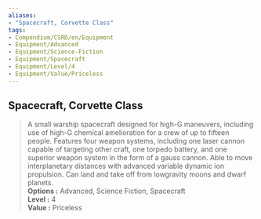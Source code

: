 ```yaml
---
aliases:
- "Spacecraft, Corvette Class"
tags:
- Compendium/CSRD/en/Equipment
- Equipment/Advanced
- Equipment/Science-Fiction
- Equipment/Spacecraft
- Equipment/Level/4
- Equipment/Value/Priceless
---
```


  
## Spacecraft, Corvette Class  
  
>A small warship spacecraft designed for high-G maneuvers, including use of high-G chemical amelioration for a crew of up to fifteen people. Features four weapon systems, including one laser cannon capable of targeting other craft, one torpedo battery, and one superior weapon system in the form of a gauss cannon. Able to move interplanetary distances with advanced variable dynamic ion propulsion. Can land and take off from lowgravity moons and dwarf planets.  
> **Options :** Advanced, Science Fiction, Spacecraft  
> **Level :** 4  
> **Value :** Priceless